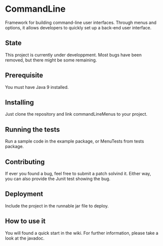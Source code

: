 # CommandLine

Framework for building command-line user interfaces. Through menus and options, it allows developers to quickly set up a back-end user interface.

## State

This project is currently under developpment. Most bugs have been removed, but there might be some remaining.

## Prerequisite

You must have Java 9 installed.

## Installing

Just clone the repository and link commandLineMenus to your project. 

## Running the tests

Run a sample code in the example package, or MenuTests from tests package. 

## Contributing

If ever you found a bug, feel free to submit a patch solvind it. Either way, you can also provide the Junit test showing the bug.

## Deployment

Include the project in the runnable jar file to deploy.

## How to use it

You will found a quick start in the wiki. For further information, please take a look at the javadoc. 
